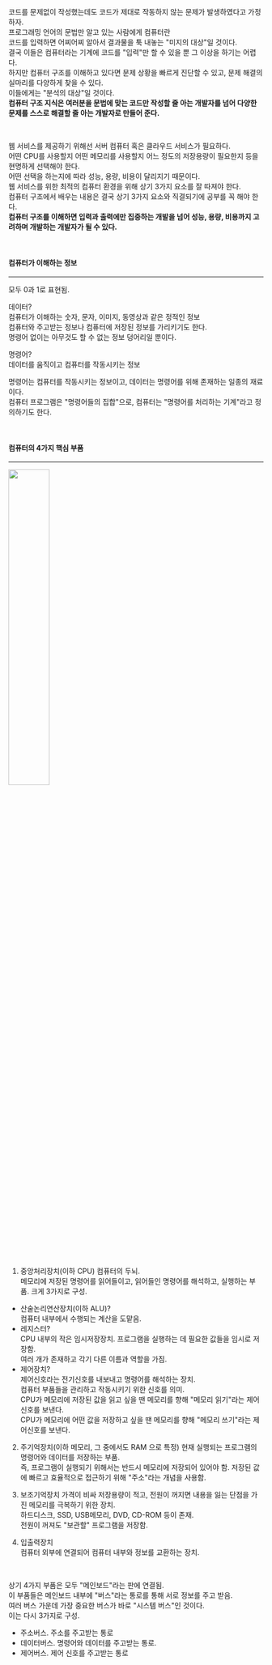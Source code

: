 코드를 문제없이 작성했는데도 코드가 제대로 작동하지 않는 문제가 발생하였다고 가정하자.  
프로그래밍 언어의 문법만 알고 있는 사람에게 컴퓨터란  
코드를 입력하면 어찌어찌 알아서 결과물을 툭 내놓는 "미지의 대상"일 것이다.  
결국 이들은 컴퓨터라는 기계에  코드를 "입력"만 할 수 있을 뿐 그 이상을 하기는 어렵다.  
하지만 컴퓨터 구조를 이해하고 있다면 문제 상황을 빠르게 진단할 수 있고, 문제 해결의 실마리를 다양하게 찾을 수 있다.  
이들에게는 "분석의 대상"일 것이다.  
**컴퓨터 구조 지식은 여러분을 문법에 맞는 코드만 작성할 줄 아는 개발자를 넘어 다양한 문제를 스스로 해결할 줄 아는 개발자로 만들어 준다.**

<br/>

웹 서비스를 제공하기 위해선 서버 컴퓨터 혹은 클라우드 서비스가 필요하다.  
어떤 CPU를 사용할지 어떤 메모리를 사용할지 어느 정도의 저장용량이 필요한지 등을 현명하게 선택해야 한다.  
어떤 선택을 하는지에 따라 성능, 용량, 비용이 달리지기 때문이다.  
웹 서비스를 위한 최적의 컴퓨터 환경을 위해 상기 3가지 요소를 잘 따져야 한다.  
컴퓨터 구조에서 배우는 내용은 결국 상기 3가지 요소와 직결되기에 공부를 꼭 해야 한다.  
**컴퓨터 구조를 이해하면 입력과 출력에만 집중하는 개발을 넘어 성능, 용량, 비용까지 고려하며 개발하는 개발자가 될 수 있다.**

<br/>

#### 컴퓨터가 이해하는 정보
-----
모두 0과 1로 표현됨.  

데이터?  
컴퓨터가 이해하는 숫자, 문자, 이미지, 동영상과 같은 정적인 정보  
컴퓨터와 주고받는 정보나 컴퓨터에 저장된 정보를 가리키기도 한다.  
명령어 없이는 아무것도 할 수 없는 정보 덩어리일 뿐이다.  

명령어?  
데이터를 움직이고 컴퓨터를 작동시키는 정보  

명령어는 컴퓨터를 작동시키는 정보이고, 데이터는 명령어를 위해 존재하는 일종의 재료이다.  
컴퓨터 프로그램은 "명령어들의 집합"으로, 컴퓨터는 "명령어를 처리하는 기계"라고 정의하기도 한다.  

<br/>

#### 컴퓨터의 4가지 핵심 부품  
-----

<img src="https://user-images.githubusercontent.com/93998875/208381561-77888fbe-19b0-498d-94dd-07d8bdfcab1e.jpg" width="40%" height="40%"/>

1. 중앙처리장치(이하 CPU)
컴퓨터의 두뇌.  
메모리에 저장된 명령어를 읽어들이고, 읽어들인 명령어를 해석하고, 실행하는 부품. 
크게 3가지로 구성.
- 산술논리연산장치(이하 ALU)?  
  컴퓨터 내부에서 수행되는 계산을 도맡음.  
- 레지스터?   
  CPU 내부의 작은 임시저장장치.
  프로그램을 실행하는 데 필요한 값들을 임시로 저장함.  
  여러 개가 존재하고 각기 다른 이름과 역할을 가짐.
- 제어장치?  
  제어신호라는 전기신호를 내보내고 명령어를 해석하는 장치.  
  컴퓨터 부품들을 관리하고 작동시키기 위한 신호를 의미.  
  CPU가 메모리에 저장된 값을 읽고 싶을 땐 메모리를 향해 "메모리 읽기"라는 제어신호를 보낸다.  
  CPU가 메모리에 어떤 값을 저장하고 싶을 땐 메모리를 향해 "메모리 쓰기"라는 제어신호를 보낸다.  
  
2. 주기억장치(이하 메모리, 그 중에서도 RAM 으로 특정)
현재 실행되는 프로그램의 명령어와 데이터를 저장하는 부품.   
즉, 프로그램이 실행되기 위해서는 반드시 메모리에 저장되어 있어야 함.
저장된 값에 빠르고 효율적으로 접근하기 위해 "주소"라는 개념을 사용함.  

3. 보조기억장치
가격이 비싸 저장용량이 적고, 전원이 꺼지면 내용을 잃는 단점을 가진 메모리를 극복하기 위한 장치.  
하드디스크, SSD, USB메모리, DVD, CD-ROM 등이 존재.  
전원이 꺼져도 "보관할" 프로그램을 저장함.

4. 입출력장치  
컴퓨터 외부에 연결되어 컴퓨터 내부와 정보를 교환하는 장치.  

<br/>

상기 4가지 부품은 모두 "메인보드"라는 판에 연결됨.  
이 부품들은 메인보드 내부에 "버스"라는 통로를 통해 서로 정보를 주고 받음.  
여러 버스 가운데 가장 중요한 버스가 바로 "시스템 버스"인 것이다.  
이는 다시 3가지로 구성.
- 주소버스. 주소를 주고받는 통로 
- 데이터버스. 명령어와 데이터를 주고받는 통로.
- 제어버스. 제어 신호를 주고받는 통로

